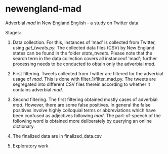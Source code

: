 # newengland-mad
Adverbial *mad* in New England English - a study on Twitter data

Stages:

1) Data collection. For this, instances of 'mad' is collected from Twitter, using *get_tweets.py.*
The collected data files (CSV) by New England states can be found in the folder *state_tweets*. Please note that the search term in the data collection covers all instanceof 'mad'; further processing needs to be conducted to obtain only the adverbial *mad*.

2) First filtering. Tweets collected from Twitter are filtered for the adverbial usage of *mad*. This is done with filter_1/filter_mad.py. The tweets are segregated into different CSV files therein according to whether it contains adverbial *mad*. 

3) Second filtering. The first filtering obtained mostly cases of adverbial *mad*. However, there are some false positives. In general the false positives involve highly colloquial terms or abbreviations which have been confused as adjectives following *mad*. The part-of-speech of the following word is obtained more deliberately by querying an online dictionary.

4) The finalized data are in finalized_data.csv

5) Exploratory work